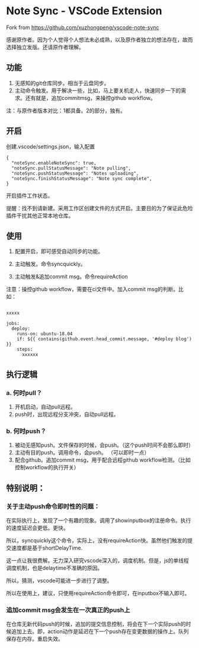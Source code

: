 # Note Sync - VSCode Extension
Fork from https://github.com/xuzhongpeng/vscode-note-sync

感谢原作者。因为个人觉得个人想法未必成熟，以及原作者独立的想法存在，故而选择独立发版。还请原作者理解。

## 功能
1. 无感知的git仓库同步。相当于云盘同步。
2. 主动命令触发。用于解决一些，比如，马上要关机走人，快速同步一下的需求。还有就是，追加commitmsg，来操控github workflow。

注：与原作者版本对比：1都具备。2的部分，独有。

## 开启
创建.vscode/settings.json，输入配置

```
{
  "noteSync.enableNoteSync": true,
  "noteSync.pullStatusMessage": "Note pulling",
  "noteSync.pushStatusMessage": "Notes uploading",
  "noteSync.finishStatusMessage": "Note sync complete",
}
```

开启插件工作状态。

提醒：找不到请新建。采用工作区创建文件的方式开启。主要目的为了保证此危险插件干扰其他正常本地仓库。

## 使用
1. 配置开启，即可感受自动同步的功能。

2. 主动触发。命令syncquickly。

3. 主动触发&追加commit msg。命令requireAction

注意：操控github workflow，需要在ci文件中。加入commit msg的判断。比如：
```

xxxxx 

jobs:
  deploy:
    runs-on: ubuntu-18.04
    if: ${{ contains(github.event.head_commit.message, '#deploy blog') }}
    steps:
      xxxxxx
```

## 执行逻辑
### a. 何时pull？
1. 开机启动，自动pull远程。
2. push时，出现远程分支冲突，自动pull远程。

### b. 何时push？
1. 被动无感知push。文件保存的时候，会push。（这个push时间不会那么即时）
2. 主动有目的push。调用命令，会push。 （可以即时一点）
3. 配合github。追加commit msg，用于配合远程github workflow检测。（比如控制workflow的执行开关）

## 特别说明：
### 关于主动push命令即时性的问题：
在实际执行上，发现了一个有趣的现象。调用了showinputbox的注册命令。执行的速度延迟会更低。更快。

所以，syncquickly这个命令，实际上，没有requireAction快。虽然他们触发的提交速度都是基于shortDelayTime.

这一点让我很费解。无力深入研究vscode深入的，调度机制。但是，js的单线程调度机制，也是delaytime不准确的原因。

所以，猜测，vscode可能进一步进行了调整。

所以在使用上，建议，只使用requireAction命令即可，在inputbox不输入即可。

### 追加commit msg会发生在一次真正的push上
在仓库无新代码push的时候，追加的提交信息控制，将会在下一个实际push的时候追加上去。即，action动作是延迟在下一个push存在变更数据的操作上。队列保存在内存。重启失效。
